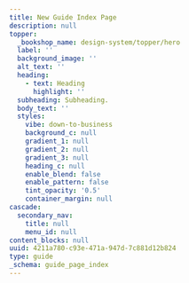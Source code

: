 ```yaml
---
title: New Guide Index Page
description: null
topper:
  _bookshop_name: design-system/topper/hero
  label: ''
  background_image: ''
  alt_text: ''
  heading:
    - text: Heading
      highlight: ''
  subheading: Subheading.
  body_text: ''
  styles:
    vibe: down-to-business
    background_c: null
    gradient_1: null
    gradient_2: null
    gradient_3: null
    heading_c: null
    enable_blend: false
    enable_pattern: false
    tint_opacity: '0.5'
    container_margin: null
cascade:
  secondary_nav:
    title: null
    menu_id: null
content_blocks: null
uuid: 4211a780-c93e-471a-947d-7c881d12b824
type: guide
_schema: guide_page_index
---
```

